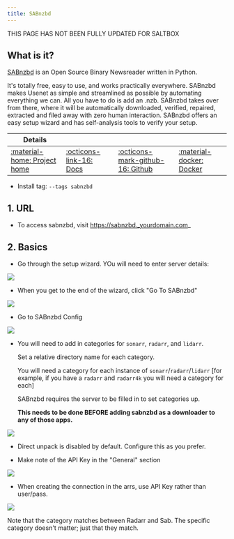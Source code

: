 ```yaml
---
title: SABnzbd
---
```


THIS PAGE HAS NOT BEEN FULLY UPDATED FOR SALTBOX

## What is it?

[SABnzbd](https://github.com/sabnzbd/sabnzbd) is an Open Source Binary Newsreader written in Python.

It's totally free, easy to use, and works practically everywhere. SABnzbd makes Usenet as simple and streamlined as possible by automating everything we can. All you have to do is add an .nzb. SABnzbd takes over from there, where it will be automatically downloaded, verified, repaired, extracted and filed away with zero human interaction. SABnzbd offers an easy setup wizard and has self-analysis tools to verify your setup.

| Details     |             |             |             |
|-------------|-------------|-------------|-------------|
| [:material-home: Project home ](https://sabnzbd.org/) | [:octicons-link-16: Docs](https://sabnzbd.org/wiki/) | [:octicons-mark-github-16: Github](https://github.com/sabnzbd/sabnzbd) | [:material-docker: Docker ](https://hub.docker.com/r/hotio/sabnzbd)|

- Install tag: `--tags sabnzbd`

## 1. URL

- To access sabnzbd, visit https://sabnzbd._yourdomain.com_

## 2. Basics

- Go through the setup wizard.  YOu will need to enter server details:

![](/images/sabnzbd/02-sabnzbd.png)

- When you get to the end of the wizard, click "Go To SABnzbd"

![](/images/sabnzbd/03-sabnzbd.png)

- Go to SABnzbd Config

![](/images/sabnzbd/04-sabnzbd.png)

- You will need to add in categories for `sonarr`, `radarr`, and `lidarr`.

  Set a relative directory name for each category.

  You will need a category for each instance of `sonarr`/`radarr`/`lidarr` [for example, if you have a `radarr` and `radarr4k` you will need a category for each]

  SABnzbd requires the server to be filled in to set categories up.

  **This needs to be done BEFORE adding sabnzbd as a downloader to any of those apps.**

![](/images/sabnzbd/05-sabnzbd.png)

- Direct unpack is disabled by default. Configure this as you prefer.

- Make note of the API Key in the "General" section

![](/images/sabnzbd/06-sabnzbd.png)

- When creating the connection in the arrs, use API Key rather than user/pass.

![](/images/sabnzbd/07-sabnzbd.png)

   Note that the category matches between Radarr and Sab.  The specific category doesn't matter; just that they match.